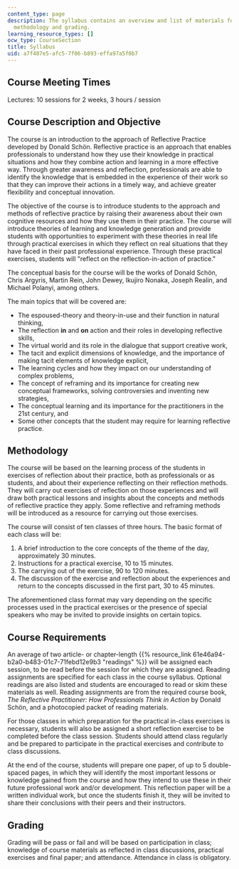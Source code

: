 ```yaml
---
content_type: page
description: The syllabus contains an overview and list of materials for the course,
  methodology and grading.
learning_resource_types: []
ocw_type: CourseSection
title: Syllabus
uid: a7f407e5-afc5-7f06-b893-effa97a5f0b7
---
```


Course Meeting Times
--------------------

Lectures: 10 sessions for 2 weeks, 3 hours / session

Course Description and Objective
--------------------------------

The course is an introduction to the approach of Reflective Practice developed by Donald Schön. Reflective practice is an approach that enables professionals to understand how they use their knowledge in practical situations and how they combine action and learning in a more effective way. Through greater awareness and reflection, professionals are able to identify the knowledge that is embedded in the experience of their work so that they can improve their actions in a timely way, and achieve greater flexibility and conceptual innovation.

The objective of the course is to introduce students to the approach and methods of reflective practice by raising their awareness about their own cognitive resources and how they use them in their practice. The course will introduce theories of learning and knowledge generation and provide students with opportunities to experiment with these theories in real life through practical exercises in which they reflect on real situations that they have faced in their past professional experience. Through these practical exercises, students will "reflect on the reflection-in-action of practice."

The conceptual basis for the course will be the works of Donald Schön, Chris Argyris, Martin Rein, John Dewey, Ikujiro Nonaka, Joseph Realin, and Michael Polanyi, among others.

The main topics that will be covered are:

*   The espoused-theory and theory-in-use and their function in natural thinking,
*   The reflection **in** and **on** action and their roles in developing reflective skills,
*   The virtual world and its role in the dialogue that support creative work,
*   The tacit and explicit dimensions of knowledge, and the importance of making tacit elements of knowledge explicit,
*   The learning cycles and how they impact on our understanding of complex problems,
*   The concept of reframing and its importance for creating new conceptual frameworks, solving controversies and inventing new strategies,
*   The conceptual learning and its importance for the practitioners in the 21st century, and
*   Some other concepts that the student may require for learning reflective practice.

Methodology
-----------

The course will be based on the learning process of the students in exercises of reflection about their practice, both as professionals or as students, and about their experience reflecting on their reflection methods. They will carry out exercises of reflection on those experiences and will draw both practical lessons and insights about the concepts and methods of reflective practice they apply. Some reflective and reframing methods will be introduced as a resource for carrying out those exercises.

The course will consist of ten classes of three hours. The basic format of each class will be:

1.  A brief introduction to the core concepts of the theme of the day, approximately 30 minutes.
2.  Instructions for a practical exercise, 10 to 15 minutes.
3.  The carrying out of the exercise, 90 to 120 minutes.
4.  The discussion of the exercise and reflection about the experiences and return to the concepts discussed in the first part, 30 to 45 minutes.

The aforementioned class format may vary depending on the specific processes used in the practical exercises or the presence of special speakers who may be invited to provide insights on certain topics.

Course Requirements
-------------------

An average of two article- or chapter-length {{% resource_link 61e46a94-b2a0-b483-01c7-71febd12e9b3 "readings" %}} will be assigned each session, to be read before the session for which they are assigned. Reading assignments are specified for each class in the course syllabus. Optional readings are also listed and students are encouraged to read or skim these materials as well. Reading assignments are from the required course book, _The Reflective Practitioner: How Professionals Think in Action_ by Donald Schön, and a photocopied packet of reading materials.

For those classes in which preparation for the practical in-class exercises is necessary, students will also be assigned a short reflection exercise to be completed before the class session. Students should attend class regularly and be prepared to participate in the practical exercises and contribute to class discussions.

At the end of the course, students will prepare one paper, of up to 5 double-spaced pages, in which they will identify the most important lessons or knowledge gained from the course and how they intend to use these in their future professional work and/or development. This reflection paper will be a written individual work, but once the students finish it, they will be invited to share their conclusions with their peers and their instructors.

Grading
-------

Grading will be pass or fail and will be based on participation in class; knowledge of course materials as reflected in class discussions, practical exercises and final paper; and attendance. Attendance in class is obligatory.